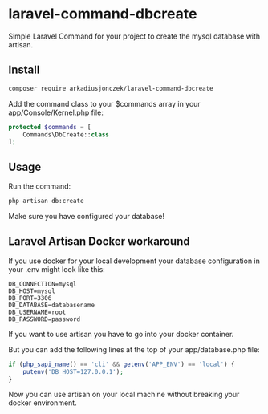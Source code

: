 # laravel-command-dbcreate

Simple Laravel Command for your project to create the mysql database with artisan.

## Install

```bash
composer require arkadiusjonczek/laravel-command-dbcreate
```

Add the command class to your $commands array in your app/Console/Kernel.php file:

```php
protected $commands = [
    Commands\DbCreate::class
];
``` 

## Usage

Run the command:

```bash
php artisan db:create
```

Make sure you have configured your database!

## Laravel Artisan Docker workaround

If you use docker for your local development your database configuration in your .env might look like this:

```
DB_CONNECTION=mysql
DB_HOST=mysql
DB_PORT=3306
DB_DATABASE=databasename
DB_USERNAME=root
DB_PASSWORD=password
``` 

If you want to use artisan you have to go into your docker container.

But you can add  the following lines at the top of your app/database.php file:

```php
if (php_sapi_name() == 'cli' && getenv('APP_ENV') == 'local') {
    putenv('DB_HOST=127.0.0.1');
}
```

Now you can use artisan on your local machine without breaking your docker environment.